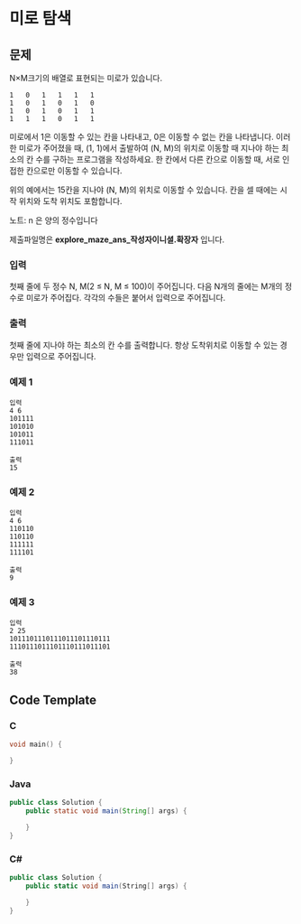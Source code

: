 # 미로 탐색

## 문제
N×M크기의 배열로 표현되는 미로가 있습니다.
```
1	0	1	1	1	1
1	0	1	0	1	0
1	0	1	0	1	1
1	1	1	0	1	1
```
미로에서 1은 이동할 수 있는 칸을 나타내고, 0은 이동할 수 없는 칸을 나타냅니다. 이러한 미로가 주어졌을 때, (1, 1)에서 출발하여 (N, M)의 위치로 이동할 때 지나야 하는 최소의 칸 수를 구하는 프로그램을 작성하세요. 한 칸에서 다른 칸으로 이동할 때, 서로 인접한 칸으로만 이동할 수 있습니다.

위의 예에서는 15칸을 지나야 (N, M)의 위치로 이동할 수 있습니다. 칸을 셀 때에는 시작 위치와 도착 위치도 포함합니다.

노트: n 은 양의 정수입니다

제출파일명은 **explore_maze_ans_작성자이니셜.확장자** 입니다.

### 입력
첫째 줄에 두 정수 N, M(2 ≤ N, M ≤ 100)이 주어집니다. 다음 N개의 줄에는 M개의 정수로 미로가 주어집다. 각각의 수들은 붙어서 입력으로 주어집니다.

### 출력
첫째 줄에 지나야 하는 최소의 칸 수를 출력합니다. 항상 도착위치로 이동할 수 있는 경우만 입력으로 주어집니다.

### 예제 1
```
입력
4 6
101111
101010
101011
111011

출력
15
```

### 예제 2
```
입력
4 6
110110
110110
111111
111101

출력
9
```

### 예제 3
```
입력
2 25
1011101110111011101110111
1110111011101110111011101

출력
38
```

## Code Template
### C
```c
void main() {

}
```

### Java
```java
public class Solution {
    public static void main(String[] args) {

    }
}
```

### C\# #
```csharp
public class Solution {
    public static void main(String[] args) {

    }
}
```
